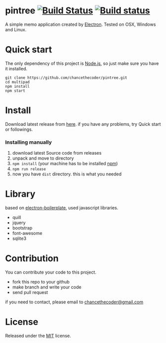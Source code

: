 # pintree [![Build Status](https://travis-ci.org/chancethecoder/pintree.svg?branch=master)](https://travis-ci.org/chancethecoder/pintree) [![Build status](https://ci.appveyor.com/api/projects/status/5ho4817ql2qalvgn?svg=true)](https://ci.appveyor.com/project/chancethecoder/pintree)

A simple memo application created by [Electron](http://electron.atom.io). Tested on OSX, Windows and Linux.  

# Quick start

The only dependency of this project is [Node.js](https://nodejs.org), so just make sure you have it installed.
```
git clone https://github.com/chancethecoder/pintree.git
cd multipad
npm install
npm start
```

# Install

Download latest release from [here](https://github.com/chancethecoder/pintree/releases/latest). if you have any problems, try Quick start or followings.

### Installing manually

1. download latest Source code from releases  
2. unpack and move to directory  
3. `npm install` (your machine has to be installed [npm](https://www.npmjs.com/))  
4. `npm run release`  
5. now you have `dist` directory. this is what you needed  

# Library

based on [electron-boilerplate](https://github.com/szwacz/electron-boilerplate), used javascript libraries.

* quill
* jquery
* bootstrap
* font-awesome
* sqlite3

# Contribution

You can contribute your code to this project.

* fork this repo to your github
* make branch and write your code
* send pull request

if you need to contact, please email to chancethecoder@gmail.com

# License

Released under the [MIT](https://github.com/chancethecoder/pintree/blob/master/LICENSE) license.
